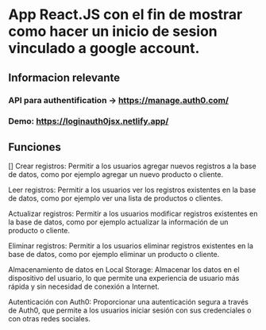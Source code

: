 
# App React.JS con el fin de mostrar como hacer un inicio de sesion vinculado a google account.

## Informacion relevante

### API para authentification → https://manage.auth0.com/

### Demo: https://loginauth0jsx.netlify.app/

## Funciones

[] Crear registros: Permitir a los usuarios agregar nuevos registros a la base de datos, como por ejemplo agregar un nuevo producto o cliente.

Leer registros: Permitir a los usuarios ver los registros existentes en la base de datos, como por ejemplo ver una lista de productos o clientes.

Actualizar registros: Permitir a los usuarios modificar registros existentes en la base de datos, como por ejemplo actualizar la información de un producto o cliente.

Eliminar registros: Permitir a los usuarios eliminar registros existentes en la base de datos, como por ejemplo eliminar un producto o cliente.

Almacenamiento de datos en Local Storage: Almacenar los datos en el dispositivo del usuario, lo que permite una experiencia de usuario más rápida y sin necesidad de conexión a Internet.

Autenticación con Auth0: Proporcionar una autenticación segura a través de Auth0, que permite a los usuarios iniciar sesión con sus credenciales o con otras redes sociales.
